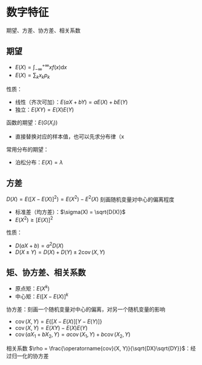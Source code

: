 # 数字特征

期望、方差、协方差、相关系数

## 期望

- $E(X) = \int_{-\infty}^{+\infty} xf(x) \mathrm{d}x$
- $E(X) = \sum_k x_k p_k$

性质：

- 线性（齐次可加）：$E(aX + bY) = aE(X) + bE(Y)$
- 独立：$E(XY) = E(X)E(Y)$

函数的期望：$E(G(X_i))$

- 直接替换对应的样本值，也可以先求分布律（x

常用分布的期望：

- 泊松分布：$E(X) = \lambda$

## 方差

$D(X) = E([X - E(X)]^2) = E(X^2) - E^2(X)$ 刻画随机变量对中心的偏离程度

- 标准差（均方差）：$\sigma(X) = \sqrt{D(X)}$
- $E(X^2) \geq [E(X)]^2$

性质：

- $D(aX + b) = a^2 D(X)$
- $D(X \pm Y) = D(X) + D(Y) \pm 2\operatorname{cov}(X, Y)$

## 矩、协方差、相关系数

- 原点矩：$E(X^k)$
- 中心矩：$E([X - E(X)]^k$

协方差：刻画一个随机变量对中心的偏离，对另一个随机变量的影响

- $\operatorname{cov}(X, Y) = E\{[X - E(X)][Y - E(Y)]\}$
- $\operatorname{cov}(X, Y) = E(XY) - E(X)E(Y)$
- $\operatorname{cov}(aX_1 + bX_2, Y) = a\operatorname{cov}(X_1, Y) + b\operatorname{cov}(X_2, Y)$

相关系数 $\rho = \frac{\operatorname{cov}(X, Y)}{\sqrt{DX}\sqrt{DY}}$：经过归一化的协方差
